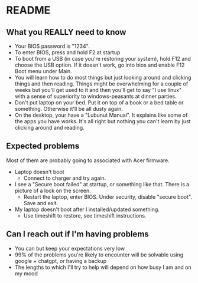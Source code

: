 # README

## What you REALLY need to know 
- Your BIOS password is "1234".
- To enter BIOS, press and hold F2 at startup
- To boot from a USB (in case you're restoring your system), hold F12 and choose the USB option. If it doesn't work, go into bios and enable F12 Boot menu under Main. 
- You will learn how to do most things but just looking around and clicking things and then reading. Things might be overwhelming for a couple of weeks but you'll get used to it and then you'll get to say "I use linux" with a sense of superiority to windows-peasants at dinner parties.
- Don't put laptop on your bed. Put it on top of a book or a bed table or something. Otherwise it'll be all dusty again.
- On the desktop, your have a "Lubunut Manual". It explains like some of the apps you have works. It's all right but nothing you can't learn by just clicking around and reading.

## Expected problems 
Most of them are probably going to associated with 
Acer firmware.

- Laptop doesn't boot
  - Connect to charger and try again.
- I see a "Secure boot failed" at startup, or something like that. There is
a picture of a lock on the screen.
  - Restart the laptop, enter BIOS. Under security, disable "secure boot". Save and exit.
- My laptop doesn't boot after I installed/updated something.
  - Use timeshift to restore, see timeshift instructions.
 
## Can I reach out if I'm having problems 
- You can but keep your expectations very low
- 99% of the problems you're likely to encounter will be solvable using google + chatgpt, or having a backup
- The lengths to which I'll try to help will depend on how busy I am and on my mood 
